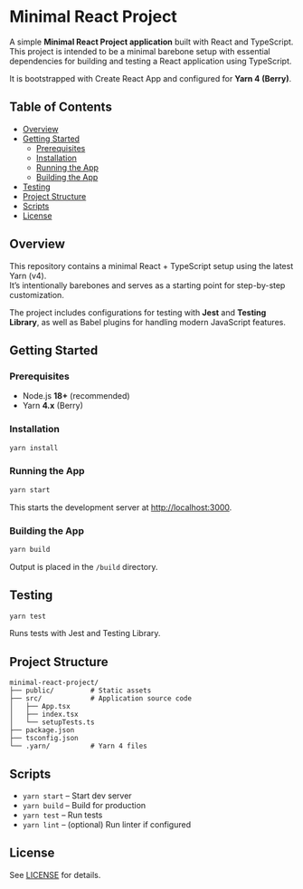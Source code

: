 # Minimal React Project

A simple **Minimal React Project application** built with React and TypeScript. 
This project is intended to be a minimal barebone setup with essential dependencies for building and testing a React application using TypeScript.  

It is bootstrapped with Create React App and configured for **Yarn 4 (Berry)**.

## Table of Contents
- [Overview](#overview)
- [Getting Started](#getting-started)
  - [Prerequisites](#prerequisites)
  - [Installation](#installation)
  - [Running the App](#running-the-app)
  - [Building the App](#building-the-app)
- [Testing](#testing)
- [Project Structure](#project-structure)
- [Scripts](#scripts)
- [License](#license)

## Overview
This repository contains a minimal React + TypeScript setup using the latest Yarn (v4).  
It’s intentionally barebones and serves as a starting point for step-by-step customization.  

The project includes configurations for testing with **Jest** and **Testing Library**, 
as well as Babel plugins for handling modern JavaScript features.

## Getting Started

### Prerequisites
- Node.js **18+** (recommended)
- Yarn **4.x** (Berry)

### Installation
```bash
yarn install
```

### Running the App
```bash
yarn start
```
This starts the development server at <http://localhost:3000>.

### Building the App
```bash
yarn build
```
Output is placed in the `/build` directory.

## Testing
```bash
yarn test
```
Runs tests with Jest and Testing Library.

## Project Structure
```
minimal-react-project/
├── public/         # Static assets
├── src/            # Application source code
│   ├── App.tsx
│   ├── index.tsx
│   └── setupTests.ts
├── package.json
├── tsconfig.json
└── .yarn/          # Yarn 4 files
```

## Scripts
- `yarn start` – Start dev server
- `yarn build` – Build for production
- `yarn test` – Run tests
- `yarn lint` – (optional) Run linter if configured

## License
See [LICENSE](./LICENSE) for details.
